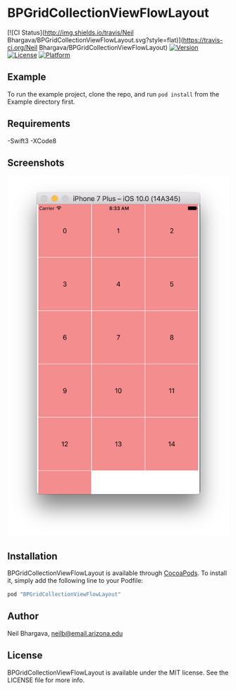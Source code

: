 # BPGridCollectionViewFlowLayout

[![CI Status](http://img.shields.io/travis/Neil Bhargava/BPGridCollectionViewFlowLayout.svg?style=flat)](https://travis-ci.org/Neil Bhargava/BPGridCollectionViewFlowLayout)
[![Version](https://img.shields.io/cocoapods/v/BPGridCollectionViewFlowLayout.svg?style=flat)](http://cocoapods.org/pods/BPGridCollectionViewFlowLayout)
[![License](https://img.shields.io/cocoapods/l/BPGridCollectionViewFlowLayout.svg?style=flat)](http://cocoapods.org/pods/BPGridCollectionViewFlowLayout)
[![Platform](https://img.shields.io/cocoapods/p/BPGridCollectionViewFlowLayout.svg?style=flat)](http://cocoapods.org/pods/BPGridCollectionViewFlowLayout)

## Example

To run the example project, clone the repo, and run `pod install` from the Example directory first.

## Requirements
-Swift3
-XCode8

## Screenshots
![Screenshot of component](/Screenshots/BPGridCollectionViewFlowLayout.png?raw=true "Screenshot of component")


## Installation

BPGridCollectionViewFlowLayout is available through [CocoaPods](http://cocoapods.org). To install
it, simply add the following line to your Podfile:

```ruby
pod "BPGridCollectionViewFlowLayout"
```

## Author

Neil Bhargava, neilb@email.arizona.edu

## License

BPGridCollectionViewFlowLayout is available under the MIT license. See the LICENSE file for more info.
